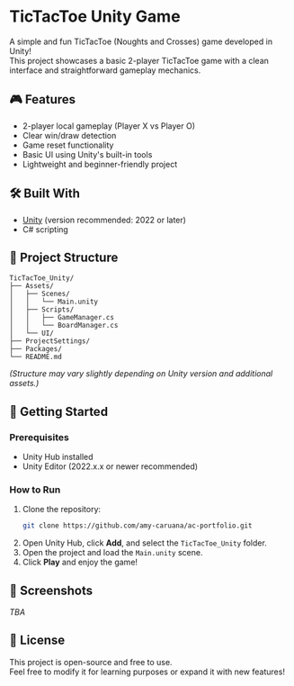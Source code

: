 # TicTacToe Unity Game

A simple and fun TicTacToe (Noughts and Crosses) game developed in Unity!  
This project showcases a basic 2-player TicTacToe game with a clean interface and straightforward gameplay mechanics.

## 🎮 Features
- 2-player local gameplay (Player X vs Player O)
- Clear win/draw detection
- Game reset functionality
- Basic UI using Unity's built-in tools
- Lightweight and beginner-friendly project

## 🛠️ Built With
- [Unity](https://unity.com/) (version recommended: 2022 or later)
- C# scripting

## 📂 Project Structure
```
TicTacToe_Unity/
├── Assets/
│   ├── Scenes/
│   │   └── Main.unity
│   ├── Scripts/
│   │   ├── GameManager.cs
│   │   └── BoardManager.cs
│   └── UI/
├── ProjectSettings/
├── Packages/
└── README.md
```
*(Structure may vary slightly depending on Unity version and additional assets.)*

## 🚀 Getting Started

### Prerequisites
- Unity Hub installed
- Unity Editor (2022.x.x or newer recommended)

### How to Run
1. Clone the repository:
   ```bash
   git clone https://github.com/amy-caruana/ac-portfolio.git
   ```
2. Open Unity Hub, click **Add**, and select the `TicTacToe_Unity` folder.
3. Open the project and load the `Main.unity` scene.
4. Click **Play** and enjoy the game!

## 📸 Screenshots
*TBA*

## 📝 License
This project is open-source and free to use.  
Feel free to modify it for learning purposes or expand it with new features!
